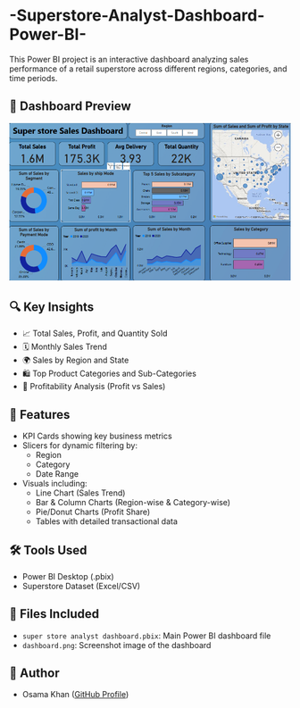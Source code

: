 # -Superstore-Analyst-Dashboard-Power-BI-
This Power BI project is an interactive dashboard analyzing sales performance of a retail superstore across different regions, categories, and time periods.

## 📸 Dashboard Preview

![Superstore Power BI Dashboard](Screenshot%202025-06-26%20174728.png)

## 🔍 Key Insights
- 📈 Total Sales, Profit, and Quantity Sold
- 🗓️ Monthly Sales Trend
- 🌍 Sales by Region and State
- 🛍️ Top Product Categories and Sub-Categories
- 💸 Profitability Analysis (Profit vs Sales)

## 📌 Features
- KPI Cards showing key business metrics
- Slicers for dynamic filtering by:
  - Region
  - Category
  - Date Range
- Visuals including:
  - Line Chart (Sales Trend)
  - Bar & Column Charts (Region-wise & Category-wise)
  - Pie/Donut Charts (Profit Share)
  - Tables with detailed transactional data

## 🛠 Tools Used
- Power BI Desktop (.pbix)
- Superstore Dataset (Excel/CSV)

## 📂 Files Included
- `super store analyst dashboard.pbix`: Main Power BI dashboard file
- `dashboard.png`: Screenshot image of the dashboard

## 👤 Author
- Osama Khan ([GitHub Profile](https://github.com/Osamakhan74))

